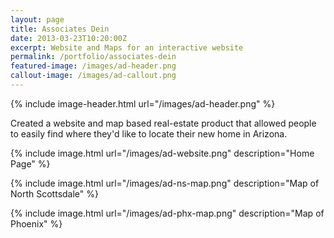 ```yaml
---
layout: page
title: Associates Dein
date: 2013-03-23T10:20:00Z
excerpt: Website and Maps for an interactive website
permalink: /portfolio/associates-dein
featured-image: /images/ad-header.png
callout-image: /images/ad-callout.png
---
```


{% include image-header.html url="/images/ad-header.png" %}

Created a website and map based real-estate product that allowed people to easily find where they'd like to locate their new home in Arizona.

{% include image.html url="/images/ad-website.png" description="Home Page" %}

{% include image.html url="/images/ad-ns-map.png" description="Map of North Scottsdale" %}

{% include image.html url="/images/ad-phx-map.png" description="Map of Phoenix" %}

